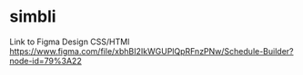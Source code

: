 # simbli

Link to Figma Design CSS/HTMl
https://www.figma.com/file/xbhBI2IkWGUPlQpRFnzPNw/Schedule-Builder?node-id=79%3A22
